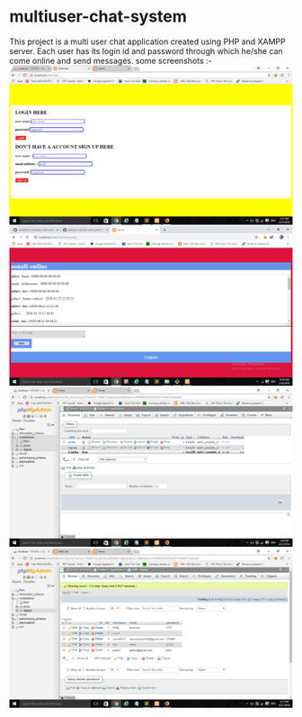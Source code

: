 # multiuser-chat-system
This project is a multi user chat application created using PHP and XAMPP server. Each user has its login id and password through which he/she can come online and send messages.
some screenshots :-
![Alt text](11.png?raw=true "ui")
![Alt text](12.png?raw=true "ui")
![Alt text](13.png?raw=true "ui")
![Alt text](14.png?raw=true "ui")
